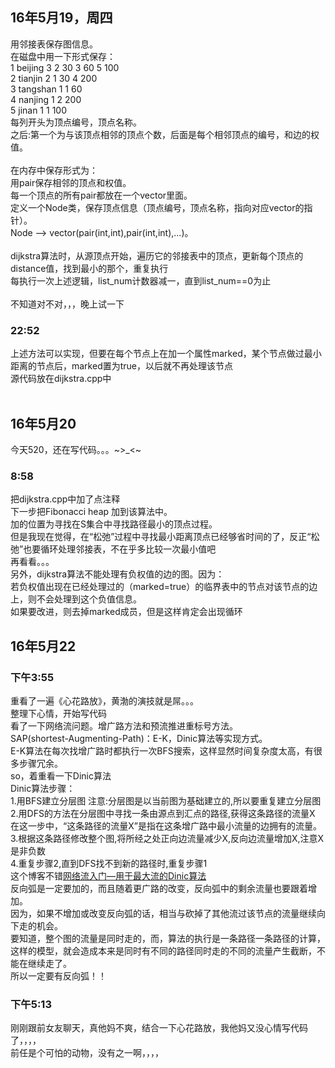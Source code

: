 <h2>16年5月19，周四</h2>
用邻接表保存图信息。<br>
在磁盘中用一下形式保存：<br>
1 beijing 3 2 30 3 60 5 100<br>
2 tianjin 2 1 30 4 200<br>
3 tangshan 1 1 60<br>
4 nanjing 1 2 200<br>
5 jinan 1 1 100<br>
每列开头为顶点编号，顶点名称。<br>
之后:第一个为与该顶点相邻的顶点个数，后面是每个相邻顶点的编号，和边的权值。<br>
<br>
在内存中保存形式为：<br>
用pair<int,int>保存相邻的顶点和权值。<br>
每一个顶点的所有pair都放在一个vector里面。<br>
定义一个Node类，保存顶点信息（顶点编号，顶点名称，指向对应vector的指针）。<br>
Node --> vector(pair(int,int),pair(int,int),...)。<br>
<br>
dijkstra算法时，从源顶点开始，遍历它的邻接表中的顶点，更新每个顶点的distance值，找到最小的那个，重复执行<br>
每执行一次上述逻辑，list_num计数器减一，直到list_num==0为止<br>
<br>
不知道对不对，，，晚上试一下<br>

<h3>22:52</h3>
上述方法可以实现，但要在每个节点上在加一个属性marked，某个节点做过最小距离的节点后，marked置为true，以后就不再处理该节点<br>
源代码放在dijkstra.cpp中<br>
<br>
<h2>16年5月20</h2>
今天520，还在写代码。。。~>_<~<br>
<h3>8:58</h3>
把dijkstra.cpp中加了点注释<br>
下一步把Fibonacci heap 加到该算法中。<br>
加的位置为寻找在S集合中寻找路径最小的顶点过程。<br>
但是我现在觉得，在“松弛”过程中寻找最小距离顶点已经够省时间的了，反正“松弛”也要循环处理邻接表，不在乎多比较一次最小值吧<br>
再看看。。。<br>
另外，dijkstra算法不能处理有负权值的边的图。因为：<br>
若负权值出现在已经处理过的（marked=true）的临界表中的节点对该节点的边上，则不会处理到这个负值信息。<br>
如果要改进，则去掉marked成员，但是这样肯定会出现循环<br>
<h2>16年5月22</h2>
<h3>下午3:55</h3>
重看了一遍《心花路放》，黄渤的演技就是屌。。。<br>
整理下心情，开始写代码<br>
看了一下网络流问题。增广路方法和预流推进重标号方法。<br>
SAP(shortest-Augmenting-Path)：E-K，Dinic算法等实现方式。<br>
E-K算法在每次找增广路时都执行一次BFS搜索，这样显然时间复杂度太高，有很多步骤冗余。<br>
so，着重看一下Dinic算法<br>
Dinic算法步骤：<br>
1.用BFS建立分层图  注意:分层图是以当前图为基础建立的,所以要重复建立分层图<br>
2.用DFS的方法在分层图中寻找一条由源点到汇点的路径,获得这条路径的流量X<br>
在这一步中，“这条路径的流量X”是指在这条增广路中最小流量的边拥有的流量。<br>
3.根据这条路径修改整个图,将所经之处正向边流量减少X,反向边流量增加X,注意X是非负数<br>
4.重复步骤2,直到DFS找不到新的路径时,重复步骤1<br>
这个博客不错<a href="https://comzyh.com/blog/archives/568/">网络流入门—用于最大流的Dinic算法</a><br>
反向弧是一定要加的，而且随着更广路的改变，反向弧中的剩余流量也要跟着增加。<br>
因为，如果不增加或改变反向弧的话，相当与砍掉了其他流过该节点的流量继续向下走的机会。<br>
要知道，整个图的流量是同时走的，而，算法的执行是一条路径一条路径的计算，<br>这样的模型，就会造成本来是同时有不同的路径同时走的不同的流量产生截断，不能在继续走了。<br>所以一定要有反向弧！！<br>
<h3>下午5:13</h3>
刚刚跟前女友聊天，真他妈不爽，结合一下心花路放，我他妈又没心情写代码了，，，，<br>
前任是个可怕的动物，没有之一啊，，，，<br>
